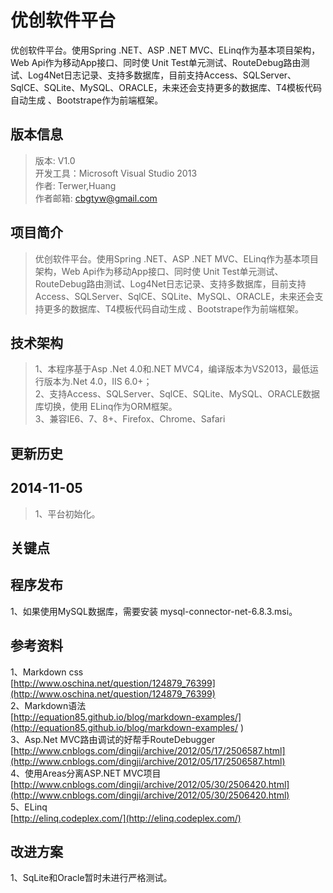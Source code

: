 ﻿优创软件平台
===========

优创软件平台。使用Spring .NET、ASP .NET MVC、ELinq作为基本项目架构，Web Api作为移动App接口、同时使
Unit Test单元测试、RouteDebug路由测试、Log4Net日志记录、支持多数据库，目前支持Access、SQLServer、SqlCE、SQLite、MySQL、ORACLE，未来还会支持更多的数据库、T4模板代码自动生成
、Bootstrape作为前端框架。

版本信息
-------
>版本: V1.0     
>开发工具：Microsoft Visual Studio 2013      
>作者: Terwer,Huang   
>作者邮箱: cbgtyw@gmail.com   

项目简介
-------
>优创软件平台。使用Spring .NET、ASP .NET MVC、ELinq作为基本项目架构，Web Api作为移动App接口、同时使
Unit Test单元测试、RouteDebug路由测试、Log4Net日志记录、支持多数据库，目前支持Access、SQLServer、SqlCE、SQLite、MySQL、ORACLE，未来还会支持更多的数据库、T4模板代码自动生成
、Bootstrape作为前端框架。


技术架构
------
>1、本程序基于Asp .Net 4.0和.NET MVC4，编译版本为VS2013，最低运行版本为.Net 4.0，IIS 6.0+；  
>2、支持Access、SQLServer、SqlCE、SQLite、MySQL、ORACLE数据库切换，使用 ELinq作为ORM框架。    
>3、兼容IE6、7、8+、Firefox、Chrome、Safari             

更新历史
-------
2014-11-05
----------
>1、平台初始化。

关键点
------


程序发布
-------
1、如果使用MySQL数据库，需要安装 mysql-connector-net-6.8.3.msi。   

参考资料
-------
1、Markdown css   
[http://www.oschina.net/question/124879_76399](http://www.oschina.net/question/124879_76399)   
2、Markdown语法   
[http://equation85.github.io/blog/markdown-examples/](http://equation85.github.io/blog/markdown-examples/ )  
3、Asp.Net MVC路由调试的好帮手RouteDebugger   
[http://www.cnblogs.com/dingji/archive/2012/05/17/2506587.html](http://www.cnblogs.com/dingji/archive/2012/05/17/2506587.html)   
4、使用Areas分离ASP.NET MVC项目     
[http://www.cnblogs.com/dingji/archive/2012/05/30/2506420.html](http://www.cnblogs.com/dingji/archive/2012/05/30/2506420.html)     
5、ELinq    
[http://elinq.codeplex.com/](http://elinq.codeplex.com/)

改进方案
-------                                                               
1、SqLite和Oracle暂时未进行严格测试。                                                





  
